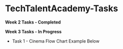 # TechTalentAcademy-Tasks

**Week 2 Tasks - Completed**

**Week 3 Tasks - In Progress**
* Task 1 - Cinema Flow Chart Example Below
